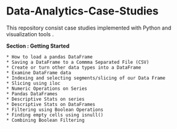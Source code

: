 # Data-Analytics-Case-Studies
This repository consist case studies implemented with Python and visualization tools .

**Section : Getting Started**

 
    * How to load a pandas DataFrame
    * Saving a DataFrame to a Commma Separated File (CSV)
    * Create or turn other data types into a DataFrame
    * Examine DataFrame data
    * Indexing and selecting segments/slicing of our Data Frame
    * Slicing using iloc
    * Numeric Operations on Series
    * Pandas DataFrames
    * Descriptive Stats on series
    * Descriptive Stats on DataFrames
    * Filtering using Boolean Operations
    * Finding empty cells using isnull()
    * Combining Boolean Filtering
